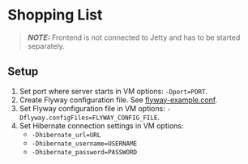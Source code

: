 # Shopping List

> **_NOTE:_**  Frontend is not connected to Jetty and has to be started separately.

## Setup

1. Set port where server starts in VM options: `-Dport=PORT`.
2. Create Flyway configuration file. See [flyway-example.conf](flyway-example.conf).
3. Set Flyway configuration file in VM options: `-Dflyway.configFiles=FLYWAY_CONFIG_FILE`.
4. Set Hibernate connection settings in VM options:
    - `-Dhibernate_url=URL`
    - `-Dhibernate_username=USERNAME`
    - `-Dhibernate_password=PASSWORD`
